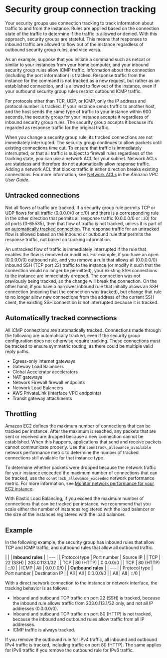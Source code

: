 # Security group connection tracking<a name="security-group-connection-tracking"></a>

Your security groups use connection tracking to track information about traffic to and from the instance\. Rules are applied based on the connection state of the traffic to determine if the traffic is allowed or denied\. With this approach, security groups are stateful\. This means that responses to inbound traffic are allowed to flow out of the instance regardless of outbound security group rules, and vice versa\.

As an example, suppose that you initiate a command such as netcat or similar to your instances from your home computer, and your inbound security group rules allow ICMP traffic\. Information about the connection \(including the port information\) is tracked\. Response traffic from the instance for the command is not tracked as a new request, but rather as an established connection, and is allowed to flow out of the instance, even if your outbound security group rules restrict outbound ICMP traffic\.

For protocols other than TCP, UDP, or ICMP, only the IP address and protocol number is tracked\. If your instance sends traffic to another host, and the host sends the same type of traffic to your instance within 600 seconds, the security group for your instance accepts it regardless of inbound security group rules\. The security group accepts it because it’s regarded as response traffic for the original traffic\.

When you change a security group rule, its tracked connections are not immediately interrupted\. The security group continues to allow packets until existing connections time out\. To ensure that traffic is immediately interrupted, or that all traffic is subject to firewall rules regardless of the tracking state, you can use a network ACL for your subnet\. Network ACLs are stateless and therefore do not automatically allow response traffic\. Adding a network ACL that blocks traffic in either direction breaks existing connections\. For more information, see [Network ACLs](https://docs.aws.amazon.com/vpc/latest/userguide/vpc-network-acls.html) in the *Amazon VPC User Guide*\.

## Untracked connections<a name="untracked-connections"></a>

Not all flows of traffic are tracked\. If a security group rule permits TCP or UDP flows for all traffic \(0\.0\.0\.0/0 or ::/0\) and there is a corresponding rule in the other direction that permits all response traffic \(0\.0\.0\.0/0 or ::/0\) for all ports \(0\-65535\), then that flow of traffic is not tracked, unless it is part of an [automatically tracked connection](#automatic-tracking)\. The response traffic for an untracked flow is allowed based on the inbound or outbound rule that permits the response traffic, not based on tracking information\.

An untracked flow of traffic is immediately interrupted if the rule that enables the flow is removed or modified\. For example, if you have an open \(0\.0\.0\.0/0\) outbound rule, and you remove a rule that allows all \(0\.0\.0\.0/0\) inbound SSH \(TCP port 22\) traffic to the instance \(or modify it such that the connection would no longer be permitted\), your existing SSH connections to the instance are immediately dropped\. The connection was not previously being tracked, so the change will break the connection\. On the other hand, if you have a narrower inbound rule that initially allows an SSH connection \(meaning that the connection was tracked\), but change that rule to no longer allow new connections from the address of the current SSH client, the existing SSH connection is not interrupted because it is tracked\.

## Automatically tracked connections<a name="automatic-tracking"></a>

All ICMP connections are automatically tracked\. Connections made through the following are automatically tracked, even if the security group configuration does not otherwise require tracking\. These connections must be tracked to ensure symmetric routing, as there could be multiple valid reply paths\.
+ Egress\-only internet gateways
+ Gateway Load Balancers
+ Global Accelerator accelerators
+ NAT gateways
+ Network Firewall firewall endpoints
+ Network Load Balancers
+ AWS PrivateLink \(interface VPC endpoints\)
+ Transit gateway attachments

## Throttling<a name="connection-tracking-throttling"></a>

Amazon EC2 defines the maximum number of connections that can be tracked per instance\. After the maximum is reached, any packets that are sent or received are dropped because a new connection cannot be established\. When this happens, applications that send and receive packets cannot communicate properly\. Use the `conntrack_allowance_available` network performance metric to determine the number of tracked connections still available for that instance type\.

To determine whether packets were dropped because the network traffic for your instance exceeded the maximum number of connections that can be tracked, use the `conntrack_allowance_exceeded` network performance metric\. For more information, see [Monitor network performance for your EC2 instance](monitoring-network-performance-ena.md)\.

With Elastic Load Balancing, if you exceed the maximum number of connections that can be tracked per instance, we recommend that you scale either the number of instances registered with the load balancer or the size of the instances registered with the load balancer\.

## Example<a name="connection-tracking-example"></a>

In the following example, the security group has inbound rules that allow TCP and ICMP traffic, and outbound rules that allow all outbound traffic\.


| 
| 
| **Inbound rules** | 
| --- |
| Protocol type | Port number | Source IP | 
| TCP  | 22 \(SSH\) | 203\.0\.113\.1/32 | 
| TCP  | 80 \(HTTP\) | 0\.0\.0\.0/0 | 
| TCP  | 80 \(HTTP\) | ::/0 | 
| ICMP | All | 0\.0\.0\.0/0 | 
| **Outbound rules** | 
| --- |
| Protocol type | Port number | Destination IP | 
| All | All | 0\.0\.0\.0/0 | 
| All | All | ::/0 | 

With a direct network connection to the instance or network interface, the tracking behavior is as follows:
+ Inbound and outbound TCP traffic on port 22 \(SSH\) is tracked, because the inbound rule allows traffic from 203\.0\.113\.1/32 only, and not all IP addresses \(0\.0\.0\.0/0\)\.
+ Inbound and outbound TCP traffic on port 80 \(HTTP\) is not tracked, because the inbound and outbound rules allow traffic from all IP addresses\.
+ ICMP traffic is always tracked\.

If you remove the outbound rule for IPv4 traffic, all inbound and outbound IPv4 traffic is tracked, including traffic on port 80 \(HTTP\)\. The same applies for IPv6 traffic if you remove the outbound rule for IPv6 traffic\.